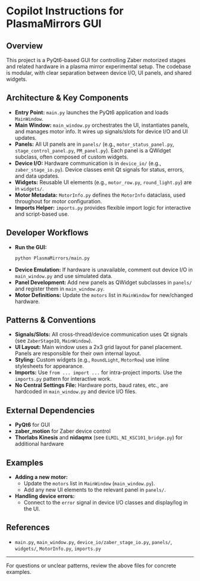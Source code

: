 # Copilot Instructions for PlasmaMirrors GUI

## Overview
This project is a PyQt6-based GUI for controlling Zaber motorized stages and related hardware in a plasma mirror experimental setup. The codebase is modular, with clear separation between device I/O, UI panels, and shared widgets.

## Architecture & Key Components
- **Entry Point:** `main.py` launches the PyQt6 application and loads `MainWindow`.
- **Main Window:** `main_window.py` orchestrates the UI, instantiates panels, and manages motor info. It wires up signals/slots for device I/O and UI updates.
- **Panels:** All UI panels are in `panels/` (e.g., `motor_status_panel.py`, `stage_control_panel.py`, `PM_panel.py`). Each panel is a QWidget subclass, often composed of custom widgets.
- **Device I/O:** Hardware communication is in `device_io/` (e.g., `zaber_stage_io.py`). Device classes emit Qt signals for status, errors, and data updates.
- **Widgets:** Reusable UI elements (e.g., `motor_row.py`, `round_light.py`) are in `widgets/`.
- **Motor Metadata:** `MotorInfo.py` defines the `MotorInfo` dataclass, used throughout for motor configuration.
- **Imports Helper:** `imports.py` provides flexible import logic for interactive and script-based use.

## Developer Workflows
- **Run the GUI:**
  ```sh
  python PlasmaMirrors/main.py
  ```
- **Device Emulation:** If hardware is unavailable, comment out device I/O in `main_window.py` and use simulated data.
- **Panel Development:** Add new panels as QWidget subclasses in `panels/` and register them in `main_window.py`.
- **Motor Definitions:** Update the `motors` list in `MainWindow` for new/changed hardware.

## Patterns & Conventions
- **Signals/Slots:** All cross-thread/device communication uses Qt signals (see `ZaberStageIO`, `MainWindow`).
- **UI Layout:** Main window uses a 2x3 grid layout for panel placement. Panels are responsible for their own internal layout.
- **Styling:** Custom widgets (e.g., `RoundLight`, `MotorRow`) use inline stylesheets for appearance.
- **Imports:** Use `from ... import ...` for intra-project imports. Use the `imports.py` pattern for interactive work.
- **No Central Settings File:** Hardware ports, baud rates, etc., are hardcoded in `main_window.py` and device I/O files.

## External Dependencies
- **PyQt6** for GUI
- **zaber_motion** for Zaber device control
- **Thorlabs Kinesis** and **nidaqmx** (see `ELMIL_NI_KSC101_bridge.py`) for additional hardware

## Examples
- **Adding a new motor:**
  - Update the `motors` list in `MainWindow` (`main_window.py`).
  - Add any new UI elements to the relevant panel in `panels/`.
- **Handling device errors:**
  - Connect to the `error` signal in device I/O classes and display/log in the UI.

## References
- `main.py`, `main_window.py`, `device_io/zaber_stage_io.py`, `panels/`, `widgets/`, `MotorInfo.py`, `imports.py`

---
For questions or unclear patterns, review the above files for concrete examples.
